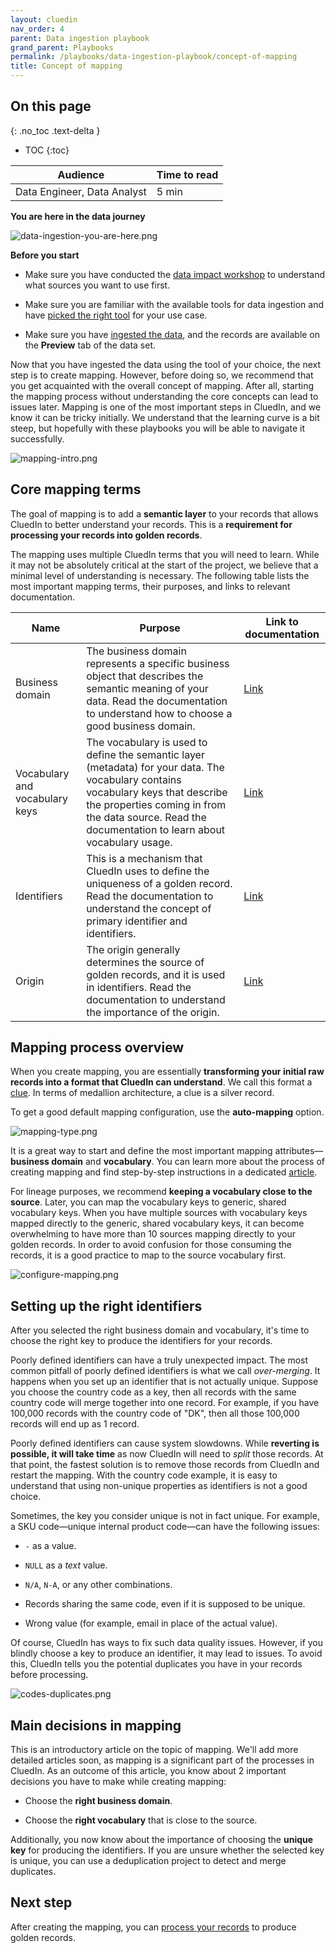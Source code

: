 ```yaml
---
layout: cluedin
nav_order: 4
parent: Data ingestion playbook
grand_parent: Playbooks
permalink: /playbooks/data-ingestion-playbook/concept-of-mapping
title: Concept of mapping
---
```

## On this page
{: .no_toc .text-delta }
- TOC
{:toc}

| Audience | Time to read |
|--|--|
| Data Engineer, Data Analyst | 5 min |

**You are here in the data journey**

![data-ingestion-you-are-here.png](../../assets/images/playbooks/data-ingestion-you-are-here.png)

**Before you start**

- Make sure you have conducted the [data impact workshop](/playbooks/data-ingestion-playbook/data-impact-workshop) to understand what sources you want to use first.

- Make sure you are familiar with the available tools for data ingestion and have [picked the right tool](/playbooks/data-ingestion-playbook/pick-the-right-tool) for your use case.

- Make sure you have [ingested the data](/playbooks/data-ingestion-playbook/ingest-data), and the records are available on the **Preview** tab of the data set.

Now that you have ingested the data using the tool of your choice, the next step is to create mapping. However, before doing so, we recommend that you get acquainted with the overall concept of mapping. After all, starting the mapping process without understanding the core concepts can lead to issues later. Mapping is one of the most important steps in CluedIn, and we know it can be tricky initially. We understand that the learning curve is a bit steep, but hopefully with these playbooks you will be able to navigate it successfully.

![mapping-intro.png](../../assets/images/playbooks/mapping-intro.png)

## Core mapping terms

The goal of mapping is to add a **semantic layer** to your records that allows CluedIn to better understand your records. This is a **requirement for processing your records into golden records**.

The mapping uses multiple CluedIn terms that you will need to learn. While it may not be absolutely critical at the start of the project, we believe that a minimal level of understanding is necessary. The following table lists the most important mapping terms, their purposes, and links to relevant documentation.

| Name | Purpose | Link to documentation |
|--|--|--|
| Business domain | The business domain represents a specific business object that describes the semantic meaning of your data. Read the documentation to understand how to choose a good business domain. | [Link](/key-terms-and-features/entity-type) |
| Vocabulary and vocabulary keys | The vocabulary is used to define the semantic layer (metadata) for your data. The vocabulary contains vocabulary keys that describe the properties coming in from the data source. Read the documentation to learn about vocabulary usage. | [Link](/key-terms-and-features/vocabularies) |
| Identifiers | This is a mechanism that CluedIn uses to define the uniqueness of a golden record. Read the documentation to understand the concept of primary identifier and identifiers. | [Link](/key-terms-and-features/entity-codes) |
| Origin | The origin generally determines the source of golden records, and it is used in identifiers. Read the documentation to understand the importance of the origin. | [Link](/key-terms-and-features/origin) |

## Mapping process overview

When you create mapping, you are essentially **transforming your initial raw records into a format that CluedIn can understand**. We call this format a [clue](/key-terms-and-features/data-life-cycle). In terms of medallion architecture, a clue is a silver record.

To get a good default mapping configuration, use the **auto-mapping** option.

![mapping-type.png](../../assets/images/playbooks/mapping-type.png)

It is a great way to start and define the most important mapping attributes—**business domain** and **vocabulary**. You can learn more about the process of creating mapping and find step-by-step instructions in a dedicated [article](/integration/create-mapping).

For lineage purposes, we recommend **keeping a vocabulary close to the source**. Later, you can map the vocabulary keys to generic, shared vocabulary keys. When you have multiple sources with vocabulary keys mapped directly to the generic, shared vocabulary keys, it can become overwhelming to have more than 10 sources mapping directly to your golden records. In order to avoid confusion for those consuming the records, it is a good practice to map to the source vocabulary first.

![configure-mapping.png](../../assets/images/playbooks/configure-mapping.png)

## Setting up the right identifiers

After you selected the right business domain and vocabulary, it's time to choose the right key to produce the identifiers for your records.

Poorly defined identifiers can have a truly unexpected impact. The most common pitfall of poorly defined identifiers is what we call _over-merging_. It happens when you set up an identifier that is not actually unique. Suppose you choose the country code as a key, then all records with the same country code will merge together into one record. For example, if you have 100,000 records with the country code of "DK", then all those 100,000 records will end up as 1 record.

Poorly defined identifiers can cause system slowdowns. While **reverting is possible, it will take time** as now CluedIn will need to _split_ those records. At that point, the fastest solution is to remove those records from CluedIn and restart the mapping. With the country code example, it is easy to understand that using non-unique properties as identifiers is not a good choice.

Sometimes, the key you consider unique is not in fact unique. For example, a SKU code—unique internal product code—can have the following issues:

- `-` as a value.

- `NULL` as a _text_ value.

- `N/A`, `N-A`, or any other combinations.

- Records sharing the same code, even if it is supposed to be unique.

- Wrong value (for example, email in place of the actual value).

Of course, CluedIn has ways to fix such data quality issues. However, if you blindly choose a key to produce an identifier, it may lead to issues. To avoid this, CluedIn tells you the potential duplicates you have in your records before processing.

![codes-duplicates.png](../../assets/images/playbooks/codes-duplicates.png)

## Main decisions in mapping

This is an introductory article on the topic of mapping. We'll add more detailed articles soon, as mapping is a significant part of the processes in CluedIn. As an outcome of this article, you know about 2 important decisions you have to make while creating mapping:

- Choose the **right business domain**.

- Choose the **right vocabulary** that is close to the source.

Additionally, you now know about the importance of choosing the **unique key** for producing the identifiers. If you are unsure whether the selected key is unique, you can use a deduplication project to detect and merge duplicates.

## Next step

After creating the mapping, you can [process your records](/playbooks/data-ingestion-playbook/process-data) to produce golden records.
